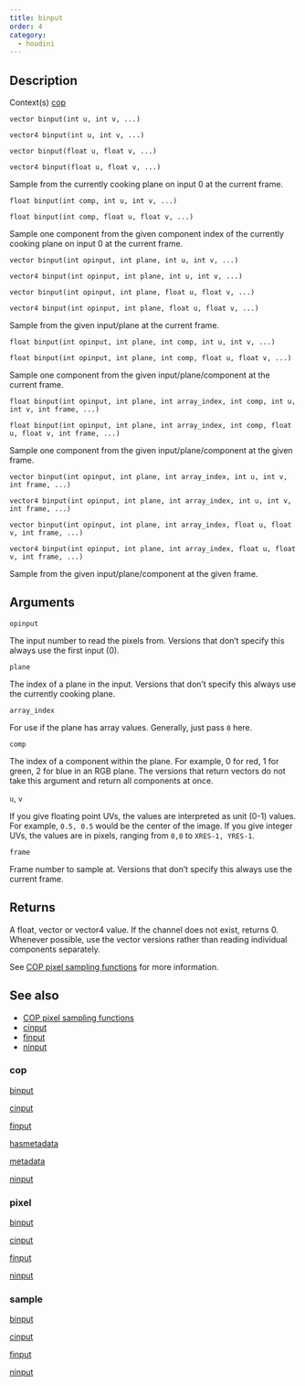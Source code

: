 ```yaml
---
title: binput
order: 4
category:
  - houdini
---
```


## Description

Context(s) [cop](../contexts/cop.html)

`vector binput(int u, int v, ...)`

`vector4 binput(int u, int v, ...)`

`vector binput(float u, float v, ...)`

`vector4 binput(float u, float v, ...)`

Sample from the currently cooking plane on input 0 at the current frame.

`float binput(int comp, int u, int v, ...)`

`float binput(int comp, float u, float v, ...)`

Sample one component from the given component index of the currently cooking
plane on input 0 at the current frame.

`vector binput(int opinput, int plane, int u, int v, ...)`

`vector4 binput(int opinput, int plane, int u, int v, ...)`

`vector binput(int opinput, int plane, float u, float v, ...)`

`vector4 binput(int opinput, int plane, float u, float v, ...)`

Sample from the given input/plane at the current frame.

`float binput(int opinput, int plane, int comp, int u, int v, ...)`

`float binput(int opinput, int plane, int comp, float u, float v, ...)`

Sample one component from the given input/plane/component at the current
frame.

`float binput(int opinput, int plane, int array_index, int comp, int u, int v, int frame, ...)`

`float binput(int opinput, int plane, int array_index, int comp, float u, float v, int frame, ...)`

Sample one component from the given input/plane/component at the given frame.

`vector binput(int opinput, int plane, int array_index, int u, int v, int frame, ...)`

`vector4 binput(int opinput, int plane, int array_index, int u, int v, int frame, ...)`

`vector binput(int opinput, int plane, int array_index, float u, float v, int frame, ...)`

`vector4 binput(int opinput, int plane, int array_index, float u, float v, int frame, ...)`

Sample from the given input/plane/component at the given frame.

## Arguments

`opinput`

The input number to read the pixels from. Versions that don’t specify this
always use the first input (0).

`plane`

The index of a plane in the input. Versions that don’t specify this always use
the currently cooking plane.

`array_index`

For use if the plane has array values. Generally, just pass `0` here.

`comp`

The index of a component within the plane. For example, 0 for red, 1 for
green, 2 for blue in an RGB plane. The versions that return vectors do not
take this argument and return all components at once.

`u`, `v`

If you give floating point UVs, the values are interpreted as unit (0-1)
values. For example, `0.5, 0.5` would be the center of the image. If you give
integer UVs, the values are in pixels, ranging from `0,0` to `XRES-1, YRES-1`.

`frame`

Frame number to sample at. Versions that don’t specify this always use the
current frame.

## Returns

A float, vector or vector4 value. If the channel does not exist, returns 0.
Whenever possible, use the vector versions rather than reading individual
components separately.

See [COP pixel sampling functions](../cop_sample_suite.html) for more
information.

## See also

- [COP pixel sampling functions](../cop_sample_suite.html)
- [cinput](cinput.html)
- [finput](finput.html)
- [ninput](ninput.html)

### cop

[binput](binput.html)

[cinput](cinput.html)

[finput](finput.html)

[hasmetadata](hasmetadata.html)

[metadata](metadata.html)

[ninput](ninput.html)

### pixel

[binput](binput.html)

[cinput](cinput.html)

[finput](finput.html)

[ninput](ninput.html)

### sample

[binput](binput.html)

[cinput](cinput.html)

[finput](finput.html)

[ninput](ninput.html)
